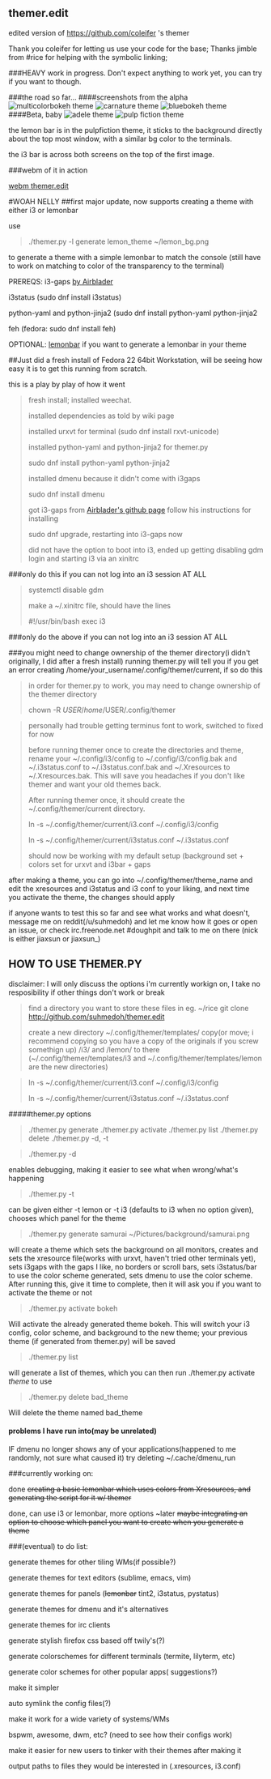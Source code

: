 ## themer.edit
edited version of https://github.com/coleifer 's themer

Thank you coleifer for letting us use your code for the base;
Thanks jimble from #rice for helping with the symbolic linking;

###HEAVY work in progress.  Don't expect anything to work yet, you can try if you want to though.

###the road so far...
####screenshots from the alpha
![multicolorbokeh theme](http://i.imgur.com/x6tDdL2.jpg)
![carnature theme](http://i.imgur.com/mk2piwr.jpg)
![bluebokeh theme](http://i.imgur.com/XMpzu3l.jpg)
####Beta, baby
![adele theme](https://my.mixtape.moe/kbyrul.png)
![pulp fiction theme](https://my.mixtape.moe/bmxcfa.png)

the lemon bar is in the pulpfiction theme, it sticks to the background directly about the top most window, with a similar bg color to the terminals.

the i3 bar is across both screens on the top of the first image.

###webm of it in action

[webm themer.edit](https://my.mixtape.moe/qbjwqc.webm)


#WOAH NELLY
##first major update, now supports creating a theme with either i3 or lemonbar

use 

>./themer.py -l generate lemon_theme ~/lemon_bg.png

to generate a theme with a simple lemonbar to match the console (still have to work on matching to color of the transparency to the terminal)


PREREQS:
i3-gaps [by Airblader](https://github.com/Airblader/i3)

i3status (sudo dnf install i3status)

python-yaml and python-jinja2 (sudo dnf install python-yaml python-jinja2

feh (fedora: sudo dnf install feh)

OPTIONAL: [lemonbar](https://github.com/LemonBoy/bar) if you want to generate a lemonbar in your theme



##Just did a fresh install of Fedora 22 64bit Workstation, will be seeing how easy it is to get this running from scratch.

this is a play by play of how it went

>fresh install; installed weechat.
>
>installed dependencies as told by wiki page
>
>installed urxvt for terminal (sudo dnf install rxvt-unicode)
>
>installed python-yaml and python-jinja2 for themer.py
>
>sudo dnf install python-yaml python-jinja2
>
>installed dmenu because it didn't come with i3gaps
>
>sudo dnf install dmenu
>
>got i3-gaps from [Airblader's github page](https://github.com/Airblader/i3) follow his instructions for installing
>
>sudo dnf upgrade, restarting into i3-gaps now
>
>did not have the option to boot into i3, ended up getting disabling gdm login and starting i3 via an xinitrc
>
###only do this if you can not log into an i3 session AT ALL
>systemctl disable gdm
>
>make a ~/.xinitrc file, should have the lines
>
>#!/usr/bin/bash
>exec i3
>

###only do the above if you can not log into an i3 session AT ALL

###you might need to change ownership of the themer directory(i didn't originally, I did after a fresh install)
running themer.py will tell you if you get an error creating /home/your_username/.config/themer/current, if so do this

>in order for themer.py to work, you may need to change ownership of the themer directory
>
>chown -R $USER /home/$USER/.config/themer
>

>
>personally had trouble getting terminus font to work, switched to fixed for now
>
>before running themer once to create the directories and theme, rename your ~/.config/i3/config to ~/.config/i3/config.bak and ~/.i3status.conf to ~/.i3status.conf.bak and ~/.Xresources to ~/.Xresources.bak.  This will save you headaches if you don't like themer and want your old themes back.
>
>After running themer once, it should create the ~/.config/themer/current directory.  
>
>ln -s ~/.config/themer/current/i3.conf ~/.config/i3/config
>
>ln -s ~/.config/themer/current/i3status.conf ~/.i3status.conf
>
>should now be working with my default setup (background set + colors set for urxvt and i3bar + gaps

after making a theme, you can go into ~/.config/themer/theme_name and edit the xresources and i3status and i3 conf to your liking, and next time you activate the theme, the changes should apply


if anyone wants to test this so far and see what works and what doesn't, message me on reddit(/u/suhmedoh) and let me know how it goes or open an issue, or check irc.freenode.net #doughpit and talk to me on there (nick is either jiaxsun or jiaxsun_)

## HOW TO USE THEMER.PY
disclaimer: I will only discuss the options i'm currently workign on, I take no resposibility if other things don't work or break

>find a directory you want to store these files in eg. ~/rice
>git clone http://github.com/suhmedoh/themer.edit
>
>create a new directory ~/.config/themer/templates/
>copy(or move; i recommend copying so you have a copy of the originals if you screw somethign up) /i3/ and /lemon/ to there (~/.config/themer/templates/i3 and ~/.config/themer/templates/lemon are the new directories)
>

>ln -s ~/.config/themer/current/i3.conf ~/.config/i3/config
>
>ln -s ~/.config/themer/current/i3status.conf ~/.i3status.conf
>


#####themer.py options

>./themer.py generate
>./themer.py activate
>./themer.py list
>./themer.py delete
>./themer.py -d, -t

>./themer.py -d

enables debugging, making it easier to see what when wrong/what's happening

>./themer.py -t 

can be given either -t lemon or -t i3 (defaults to i3 when no option given), chooses which panel for the theme

>./themer.py generate samurai ~/Pictures/background/samurai.png

will create a theme which sets the background on all monitors, creates and sets the xresource file(works with urxvt, haven't tried other terminals yet), sets i3gaps with the gaps I like, no borders or scroll bars, sets i3status/bar to use the color scheme generated, sets dmenu to use the color scheme.  After running this, give it time to complete, then it will ask you if you want to activate the theme or not

>./themer.py activate bokeh

Will activate the already generated theme bokeh.  This will switch your i3 config, color scheme, and background to the new theme; your previous theme (if generated from themer.py) will be saved

>./themer.py list

will generate a list of themes, which you can then run ./themer.py activate *theme* to use

>./themer.py delete bad_theme

Will delete the theme named bad_theme


#### problems I have run into(may be unrelated)
IF dmenu no longer shows any of your applications(happened to me randomly, not sure what caused it) try deleting ~/.cache/dmenu_run


###currently working on:

done ~~creating a basic lemonbar which uses colors from Xresources, and generating the script for it w/ themer~~

done, can use i3 or lemonbar, more options ~later ~~maybe integrating an option to choose which panel you want to create when you generate a theme~~

###(eventual) to do list:


generate themes for other tiling WMs(if possible?)

generate themes for text editors (sublime, emacs, vim)

generate themes for panels (~~lemonbar~~ tint2, i3status, pystatus)

generate themes for dmenu and it's alternatives

generate themes for irc clients

generate stylish firefox css based off twily's(?)

generate colorschemes for different terminals (termite, lilyterm, etc)

generate color schemes for other popular apps( suggestions?)


make it simpler

  auto symlink the config files(?)


make it work for a wide variety of systems/WMs

  bspwm, awesome, dwm, etc? (need to see how their configs work) 


make it easier for new users to tinker with their themes after making it

  output paths to files they would be interested in (.xresources, i3.conf)
